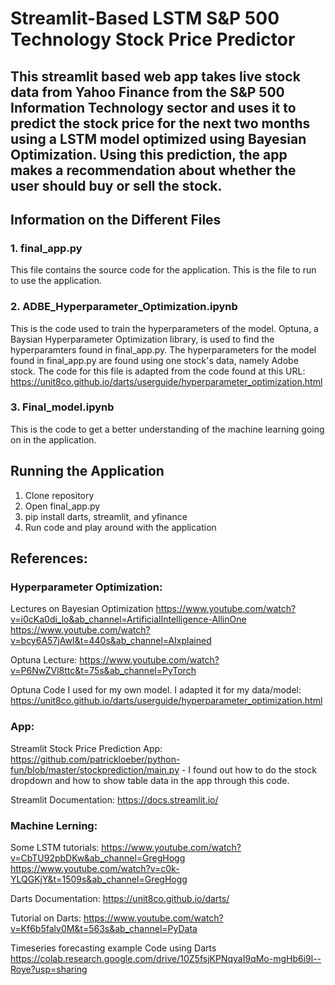 # Streamlit-Based LSTM S&P 500 Technology Stock Price Predictor

## This streamlit based web app takes live stock data from Yahoo Finance from the S&P 500 Information Technology sector and uses it to predict the stock price for the next two months using a LSTM model optimized using Bayesian Optimization. Using this prediction, the app makes a recommendation about whether the user should buy or sell the stock. 

## Information on the Different Files
### 1. final_app.py
This file contains the source code for the application. This is the file to run to use the application. 

### 2. ADBE_Hyperparameter_Optimization.ipynb
This is the code used to train the hyperparameters of the model. Optuna, a Baysian Hyperparameter Optimization library, is used to find the hyperparamters found in final_app.py. The hyperparameters for the model found in final_app.py are found using one stock's data, namely Adobe stock. The code for this file is adapted from the code found at this URL: https://unit8co.github.io/darts/userguide/hyperparameter_optimization.html

### 3. Final_model.ipynb
This is the code to get a better understanding of the machine learning going on in the application.

## Running the Application
1. Clone repository
2. Open final_app.py
3. pip install darts, streamlit, and yfinance
4. Run code and play around with the application

## References:

### Hyperparameter Optimization:

Lectures on Bayesian Optimization
https://www.youtube.com/watch?v=i0cKa0di_lo&ab_channel=ArtificialIntelligence-AllinOne
https://www.youtube.com/watch?v=bcy6A57jAwI&t=440s&ab_channel=AIxplained

Optuna Lecture:
https://www.youtube.com/watch?v=P6NwZVl8ttc&t=75s&ab_channel=PyTorch

Optuna Code I used for my own model. I adapted it for my data/model:
https://unit8co.github.io/darts/userguide/hyperparameter_optimization.html

### App:

Streamlit Stock Price Prediction App: https://github.com/patrickloeber/python-fun/blob/master/stockprediction/main.py - I found out how to do the stock dropdown and how to show table data in the app through this code.  

Streamlit Documentation: https://docs.streamlit.io/

### Machine Lerning:

Some LSTM tutorials: 
https://www.youtube.com/watch?v=CbTU92pbDKw&ab_channel=GregHogg
https://www.youtube.com/watch?v=c0k-YLQGKjY&t=1509s&ab_channel=GregHogg

Darts Documentation: https://unit8co.github.io/darts/

Tutorial on Darts: 
https://www.youtube.com/watch?v=Kf6b5falv0M&t=563s&ab_channel=PyData

Timeseries forecasting example Code using Darts
https://colab.research.google.com/drive/10Z5fsjKPNqyaI9qMo-mgHb6i9l--Roye?usp=sharing

